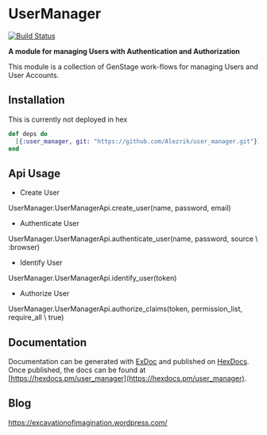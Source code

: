 # UserManager

[![Build Status](https://travis-ci.org/Alezrik/user_manager.svg?branch=master)](https://travis-ci.org/Alezrik/user_manager)

**A module for managing Users with Authentication and Authorization**

This module is a collection of GenStage work-flows for managing Users and User Accounts.


## Installation

This is currently not deployed in hex

```elixir
def deps do
  [{:user_manager, git: "https://github.com/Alezrik/user_manager.git"}]
end
```

## Api Usage

* Create User

UserManager.UserManagerApi.create_user(name, password, email)

* Authenticate User

UserManager.UserManagerApi.authenticate_user(name, password, source \\ :browser)

* Identify User

UserManager.UserManagerApi.identify_user(token)

* Authorize User

UserManager.UserManagerApi.authorize_claims(token, permission_list, require_all \\ true) 

## Documentation

Documentation can be generated with [ExDoc](https://github.com/elixir-lang/ex_doc)
and published on [HexDocs](https://hexdocs.pm). Once published, the docs can
be found at [https://hexdocs.pm/user_manager](https://hexdocs.pm/user_manager).

## Blog
https://excavationofimagination.wordpress.com/
